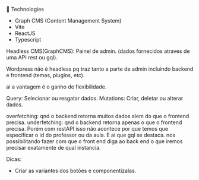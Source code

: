 :rocket: Technologies

- Graph CMS (Content Management System)
- Vite
- ReactJS
- Typescript


Headless CMS(GraphCMS): Painel de admin. (dados fornecidos atraves de uma API rest ou gql).

Wordpress não é headless pq traz tanto a parte de admin incluindo backend e frontend (temas, plugins, etc).

ai a vantagem é o ganho de flexibilidade. 

Query: Selecionar ou resgatar dados.
Mutations: Criar, deletar ou alterar dados.


overfetching: qnd o backend retorna muitos dados alem do que o frontend precisa.
underfetching: qnd o backend retorna apenas o que o frontend precisa. Porém com restAPI isso não acontece por que temos que especificar o id do professor ou da aula. E ai que gql se destaca. nos possibilitando fazer com que o front end diga ao back end o que iremos precisar exatamente de qual instancia.

Dicas:

- Criar as variantes dos botões e componentizalas.